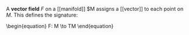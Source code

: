 A **vector field** $F$ on a [[manifold]] $M assigns a [[vector]] to each point on $M$. This defines the signature:

\begin{equation}
F: M \to TM
\end{equation}